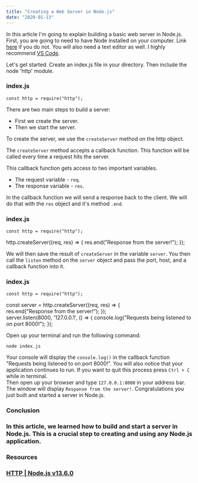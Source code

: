 ```yaml
---
title: "Creating a Web Server in Node.js"
date: "2020-01-13"
---
```


In this article I'm going to explain building a basic web server in Node.js. First, you are going to need to have Node installed on your computer. Link <a href="https://nodejs.org/en/" class="font-sans text-magenta-500 font-semibold hover:underline">here</a> if you do not. You will also need a text editor as well. I highly recommend <a href="https://code.visualstudio.com/" class="font-sans text-magenta-500 font-semibold hover:underline">VS Code</a>.

<div class="mt-4">

Let's get started. Create an index.js file in your directory. Then include the node 'http' module.

</div>

<div class="text-blue-grey-050 text-sm font-sans bg-blue-grey-900 mt-4 rounded border-b-1">
<h3 class="p-4 border-b border-blue-grey-700">index.js</h3>
<div class="p-4 text-magenta-400">

    const http = require("http");

</div>
</div>

<div class="mt-8">

There are two main steps to build a server:

- First we create the server.
- Then we start the server.

To create the server, we use the `createServer` method on the http object.

The `createServer` method accepts a callback function. This function will be called every time a request hits the server.

This callback function gets access to two important variables.

- The request variable - `req`.
- The response variable - `res`.

In the callback function we will send a response back to the client. We will do that with the `res` object and it's method `.end`.

</div>

<div class="text-blue-grey-050 text-sm font-sans bg-blue-grey-900 mt-4 rounded border-b-1">
<h3 class="p-4 border-b border-blue-grey-700">index.js</h3>
<div class="pt-4 pl-5 text-magenta-400">

    const http = require("http");

</div>
<div class="pl-4 text-magenta-400 font-mono bg-blue-grey-800 border-l-4 border-magenta-700 whitespace-pre-wrap">http.createServer((req, res) => {
    res.end("Response from the server!");
});
</div>
<div class="p-4">

</div>
</div>

<div class="mt-8">

We will then save the result of `createServer` in the variable `server`. You then call the `listen` method on the `server` object and pass the port, host, and a callback function into it.

</div>

<div class="text-blue-grey-050 text-sm font-sans bg-blue-grey-900 mt-4 rounded border-b-1 ">
<h3 class="p-4 border-b border-blue-grey-700">index.js</h3>
<div class="pt-4 pl-5 text-magenta-400">

    const http = require("http");


</div>
<div class="pl-4 text-magenta-400 font-mono bg-blue-grey-800 border-l-4 border-magenta-700 whitespace-pre-wrap">const server = http.createServer((req, res) => {
</div>
<div class="pl-5 text-magenta-400 font-mono whitespace-pre-wrap">   res.end("Response from the server!");
});

</div>
<div class="pl-4 text-magenta-400 font-mono bg-blue-grey-800 border-l-4 border-magenta-700 whitespace-pre-wrap">server.listen(8000, '127.0.0.1', () => {
    console.log("Requests being listened to on port 8000!");
});
</div>
<div class="p-4">
    
</div>
</div>

<div class="mt-8">

Open up your terminal and run the following command:

</div>

<div class="p-4 text-blue-grey-050 text-sm bg-blue-grey-900 mt-4 rounded border-b-1">

    node index.js

</div>

<div class="mt-8">

Your console will display the `console.log()` in the callback function "Requests being listened to on port 8000!". You will also notice that your application continues to run. If you want to quit this process press `Ctrl + C` while in terminal.  
Then open up your browser and type `127.0.0.1:8000` in your address bar. The window will display `Response from the server!`. Congratulations you just built and started a server in Node.js.

</div>

<div class="mt-8">

<h3 class="text-2xl font-sans font-semibold tracking-tight">Conclusion<h3>

In this article, we learned how to build and start a server in Node.js. This is a crucial step to creating and using any Node.js application.

</div>

<div class="mt-8">

<h3 class="text-2xl font-sans font-semibold tracking-tight">Resources<h3>

<div class="font-sans text-magenta-500 font-semibold hover:underline">

[HTTP | Node.js v13.6.0](https://nodejs.org/api/http.html)

</div>
</div>
